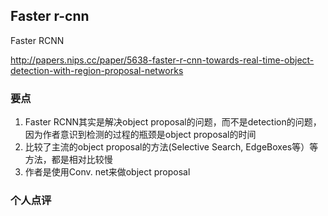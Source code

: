 ## Faster r-cnn

Faster RCNN

http://papers.nips.cc/paper/5638-faster-r-cnn-towards-real-time-object-detection-with-region-proposal-networks

### 要点

1. Faster RCNN其实是解决object proposal的问题，而不是detection的问题，因为作者意识到检测的过程的瓶颈是object proposal的时间
2. 比较了主流的object proposal的方法(Selective Search, EdgeBoxes等）等方法，都是相对比较慢
3. 作者是使用Conv. net来做object proposal


### 个人点评

